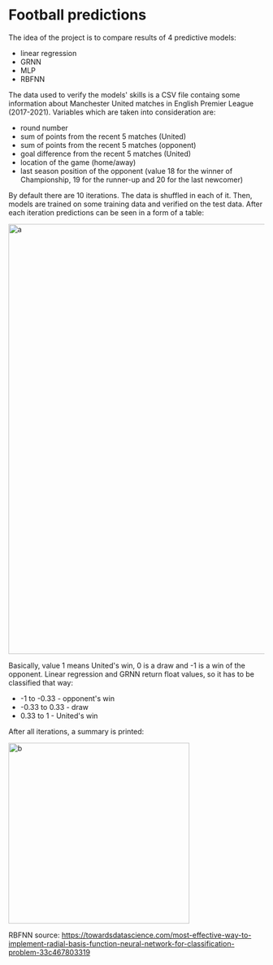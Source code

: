 # Football predictions

The idea of the project is to compare results of 4 predictive models:

- linear regression
- GRNN
- MLP
- RBFNN

The data used to verify the models' skills is a CSV file containg some information about Manchester United matches in English Premier League (2017-2021). Variables which are taken into consideration are:

- round number
- sum of points from the recent 5 matches (United)
- sum of points from the recent 5 matches (opponent)
- goal difference from the recent 5 matches (United)
- location of the game (home/away)
- last season position of the opponent
  (value 18 for the winner of Championship, 19 for the runner-up and 20 for the last newcomer)
  
By default there are 10 iterations. The data is shuffled in each of it. Then, models are trained on some training data and verified on the test data.
After each iteration predictions can be seen in a form of a table:

<img width="847" alt="a" src="https://user-images.githubusercontent.com/72979673/144042364-f28e403e-c670-4b6f-a7ab-b15b86786a76.png">

Basically, value 1 means United's win, 0 is a draw and -1 is a win of the opponent. Linear regression and GRNN return float values, so it has to be classified that way:

- -1 to -0.33 - opponent's win
- -0.33 to 0.33 - draw
- 0.33 to 1 - United's win

After all iterations, a summary is printed:

<img width="356" alt="b" src="https://user-images.githubusercontent.com/72979673/144043322-3b044160-c5d3-4de4-952f-5777775a05b4.png">

RBFNN source: https://towardsdatascience.com/most-effective-way-to-implement-radial-basis-function-neural-network-for-classification-problem-33c467803319
